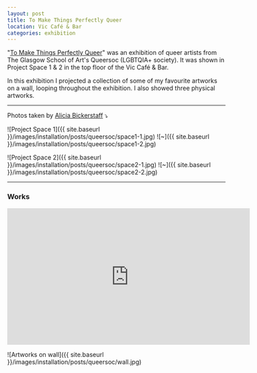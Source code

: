 ```yaml
---
layout: post
title: To Make Things Perfectly Queer
location: Vic Café & Bar
categories: exhibition
---
```


"[To Make Things Perfectly Queer](https://www.instagram.com/p/Co48PZRqbLO/)" was an exhibition of queer artists from The Glasgow School of Art's Queersoc (LGBTQIA+ society). It was shown in Project Space 1 & 2 in the top floor of the Vic Café & Bar. 

In this exhibition I projected a collection of some of my favourite artworks on a wall, looping throughout the exhibition. I also showed three physical artworks.

---
Photos taken by [Alicia Bickerstaff](https://aliciabickerstaff.myportfolio.com/work) ⤵

![Project Space 1]({{ site.baseurl }}/images/installation/posts/queersoc/space1-1.jpg)
![~]({{ site.baseurl }}/images/installation/posts/queersoc/space1-2.jpg)

![Project Space 2]({{ site.baseurl }}/images/installation/posts/queersoc/space2-1.jpg)
![~]({{ site.baseurl }}/images/installation/posts/queersoc/space2-2.jpg)

---

### Works

<iframe width="560" height="315" src="https://www.youtube.com/embed/5Ryn53xIvvw" title="YouTube video player" frameborder="0" allow="accelerometer; autoplay; clipboard-write; encrypted-media; gyroscope; picture-in-picture; web-share" allowfullscreen></iframe>

![Artworks on wall]({{ site.baseurl }}/images/installation/posts/queersoc/wall.jpg)